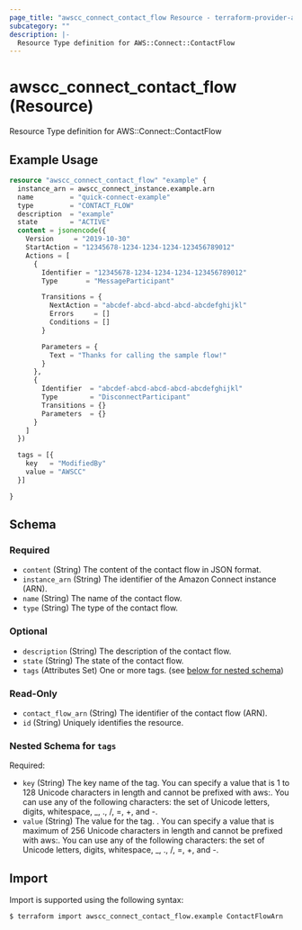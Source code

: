 ```yaml
---
page_title: "awscc_connect_contact_flow Resource - terraform-provider-awscc"
subcategory: ""
description: |-
  Resource Type definition for AWS::Connect::ContactFlow
---
```


# awscc_connect_contact_flow (Resource)

Resource Type definition for AWS::Connect::ContactFlow

## Example Usage

```terraform
resource "awscc_connect_contact_flow" "example" {
  instance_arn = awscc_connect_instance.example.arn
  name         = "quick-connect-example"
  type         = "CONTACT_FLOW"
  description  = "example"
  state        = "ACTIVE"
  content = jsonencode({
    Version     = "2019-10-30"
    StartAction = "12345678-1234-1234-1234-123456789012"
    Actions = [
      {
        Identifier = "12345678-1234-1234-1234-123456789012"
        Type       = "MessageParticipant"

        Transitions = {
          NextAction = "abcdef-abcd-abcd-abcd-abcdefghijkl"
          Errors     = []
          Conditions = []
        }

        Parameters = {
          Text = "Thanks for calling the sample flow!"
        }
      },
      {
        Identifier  = "abcdef-abcd-abcd-abcd-abcdefghijkl"
        Type        = "DisconnectParticipant"
        Transitions = {}
        Parameters  = {}
      }
    ]
  })

  tags = [{
    key   = "ModifiedBy"
    value = "AWSCC"
  }]

}
```

<!-- schema generated by tfplugindocs -->
## Schema

### Required

- `content` (String) The content of the contact flow in JSON format.
- `instance_arn` (String) The identifier of the Amazon Connect instance (ARN).
- `name` (String) The name of the contact flow.
- `type` (String) The type of the contact flow.

### Optional

- `description` (String) The description of the contact flow.
- `state` (String) The state of the contact flow.
- `tags` (Attributes Set) One or more tags. (see [below for nested schema](#nestedatt--tags))

### Read-Only

- `contact_flow_arn` (String) The identifier of the contact flow (ARN).
- `id` (String) Uniquely identifies the resource.

<a id="nestedatt--tags"></a>
### Nested Schema for `tags`

Required:

- `key` (String) The key name of the tag. You can specify a value that is 1 to 128 Unicode characters in length and cannot be prefixed with aws:. You can use any of the following characters: the set of Unicode letters, digits, whitespace, _, ., /, =, +, and -.
- `value` (String) The value for the tag. . You can specify a value that is maximum of 256 Unicode characters in length and cannot be prefixed with aws:. You can use any of the following characters: the set of Unicode letters, digits, whitespace, _, ., /, =, +, and -.

## Import

Import is supported using the following syntax:

```shell
$ terraform import awscc_connect_contact_flow.example ContactFlowArn
```